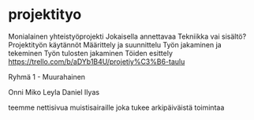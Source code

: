 # projektityo
Monialainen yhteistyöprojekti Jokaisella annettavaa Tekniikka vai sisältö?  Projektityön käytännöt Määrittely ja suunnittelu  Työn jakaminen ja tekeminen Työn tulosten jakaminen  Töiden esittely
https://trello.com/b/aDYb1B4U/projetiy%C3%B6-taulu

Ryhmä 1 - Muurahainen

Onni
Miko
Leyla
Daniel
Ilyas

teemme nettisivua muistisairaille joka tukee arkipäiväistä toimintaa
